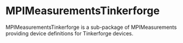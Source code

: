 # MPIMeasurementsTinkerforge

MPIMeasurementsTinkerforge is a sub-package of MPIMeasurements providing device definitions for Tinkerforge devices.